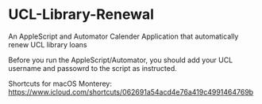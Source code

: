 # UCL-Library-Renewal
An AppleScript and Automator Calender Application that automatically renew UCL library loans

Before you run the AppleScript/Automator, you should add your UCL username and passowrd to the script as instructed.

Shortcuts for macOS Monterey: https://www.icloud.com/shortcuts/062691a54acd4e76a419c4991464769b
